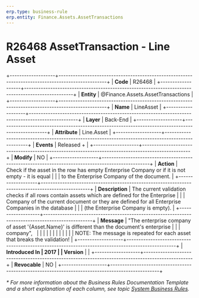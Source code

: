 ```yaml
---
erp.type: business-rule
erp.entity: Finance.Assets.AssetTransactions
---
```


# R26468 AssetTransaction - Line Asset
+-------------------+--------------------------------------------------------------------------------------------------+
| **Code**          | R26468                                                                                           |
+-------------------+--------------------------------------------------------------------------------------------------+
| **Entity**        | @Finance.Assets.AssetTransactions                                                                                 |
+-------------------+--------------------------------------------------------------------------------------------------+
| **Name**          | LineAsset                                                                                        |
+-------------------+--------------------------------------------------------------------------------------------------+
| **Layer**         | Back-End                                                                                         |
+-------------------+--------------------------------------------------------------------------------------------------+
| **Attribute**     | Line.Asset                                                                                       |
+-------------------+--------------------------------------------------------------------------------------------------+
| **Events**        | Released +                                                                                       |
+-------------------+--------------------------------------------------------------------------------------------------+
| **Modify**        | NO                                                                                               |
+-------------------+--------------------------------------------------------------------------------------------------+
| **Action**        | Check if the asset in the row has empty Enterprise Company or if it is not empty - it is equal   |
|                   | to the Enterprise Company of the document.                                                       |
+-------------------+--------------------------------------------------------------------------------------------------+
| **Description**   | The current validation checks if all rows contain assets which are defined for the Enterprise    |
|                   | Company of the current document or they are defined for all Enterprise Companies in the database |
|                   | (the Enterprise Company is empty).                                                               |
+-------------------+--------------------------------------------------------------------------------------------------+
| **Message**       | \"The enterprise company of asset \'{Asset.Name}\' is different than the document\'s enterprise  |
|                   | company\",                                                                                       |
|                   |                                                                                                  |
|                   |                                                                                                  |
|                   |                                                                                                  |
|                   | NOTE: The message is repeated for each asset that breaks the validation!                         |
+-------------------+--------------------------------------------------------------------------------------------------+
| **Introduced In   | 2017                                                                                             |
| Version**         |                                                                                                  |
+-------------------+--------------------------------------------------------------------------------------------------+
| **Revocable**     | NO                                                                                               |
+-------------------+--------------------------------------------------------------------------------------------------+

*\* For more information about the Business Rules Documentation Template and a short explanation of each column, see
topic [System Business Rules](../templates/template-description-system-business-rules.md).*

  

  
